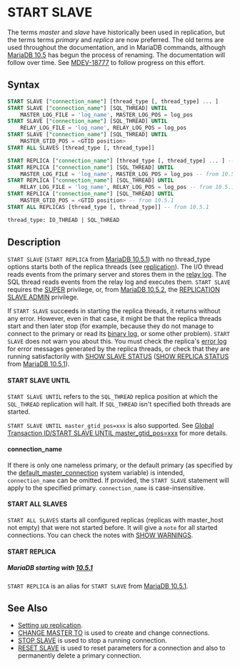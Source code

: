 # START SLAVE

The terms <em>master</em> and <em>slave</em> have historically been used in replication, but the terms terms <em>primary</em> and <em>replica</em> are now preferred. The old terms are used throughout the documentation, and in MariaDB commands, although [MariaDB 10.5](/kb/en/what-is-mariadb-105/) has begun the process of renaming. The documentation will follow over time. See [MDEV-18777](https://jira.mariadb.org/browse/MDEV-18777) to follow progress on this effort.

## Syntax

```sql
START SLAVE ["connection_name"] [thread_type [, thread_type] ... ]
START SLAVE ["connection_name"] [SQL_THREAD] UNTIL                
    MASTER_LOG_FILE = 'log_name', MASTER_LOG_POS = log_pos
START SLAVE ["connection_name"] [SQL_THREAD] UNTIL
    RELAY_LOG_FILE = 'log_name', RELAY_LOG_POS = log_pos
START SLAVE ["connection_name"] [SQL_THREAD] UNTIL
    MASTER_GTID_POS = <GTID position>
START ALL SLAVES [thread_type [, thread_type]]

START REPLICA ["connection_name"] [thread_type [, thread_type] ... ] -- from 10.5.1
START REPLICA ["connection_name"] [SQL_THREAD] UNTIL                
    MASTER_LOG_FILE = 'log_name', MASTER_LOG_POS = log_pos -- from 10.5.1
START REPLICA ["connection_name"] [SQL_THREAD] UNTIL
    RELAY_LOG_FILE = 'log_name', RELAY_LOG_POS = log_pos -- from 10.5.1
START REPLICA ["connection_name"] [SQL_THREAD] UNTIL
    MASTER_GTID_POS = <GTID position> -- from 10.5.1
START ALL REPLICAS [thread_type [, thread_type]] -- from 10.5.1

thread_type: IO_THREAD | SQL_THREAD
```

## Description

`START SLAVE` (`START REPLICA` from [MariaDB 10.5.1](/kb/en/mariadb-1051-release-notes/)) with no thread_type options starts both of the replica threads (see [replication](/replication)). The I/O thread reads events from the primary server and stores
them in the [relay log](/mariadb-administration/server-monitoring-logs/binary-log/relay-log). The SQL thread reads events from the relay log
and executes them. `START SLAVE` requires the [SUPER](/kb/en/grant/#super) privilege, or, from [MariaDB 10.5.2](/kb/en/mariadb-1052-release-notes/), the [REPLICATION SLAVE ADMIN](/kb/en/grant/#replication-slave-admin) privilege.

If `START SLAVE` succeeds in starting the replica threads, it returns
without any error. However, even in that case, it might be that the
replica threads start and then later stop (for example, because they do
not manage to connect to the primary or read its [binary log](/mariadb-administration/server-monitoring-logs/binary-log), or some
other problem). `START SLAVE` does not warn you about this. You must
check the replica's [error log](/mariadb-administration/server-monitoring-logs/error-log) for error messages generated by the replica
threads, or check that they are running satisfactorily with [SHOW SLAVE
STATUS](/sql-statements-structure/sql-statements/administrative-sql-statements/show/show-replica-status) ([SHOW REPLICA STATUS](/sql-statements-structure/sql-statements/administrative-sql-statements/show/show-replica-status) from [MariaDB 10.5.1](/kb/en/mariadb-1051-release-notes/)).

#### START SLAVE UNTIL

`START SLAVE UNTIL` refers to the `SQL_THREAD` replica position at which the `SQL_THREAD` replication will halt. If `SQL_THREAD` isn't specified both threads are started.

`START SLAVE UNTIL master_gtid_pos=xxx` is also supported. See [Global Transaction ID/START SLAVE UNTIL master_gtid_pos=xxx](/kb/en/global-transaction-id/#start-slave-until-master_gtid_posxxx) for more details.

#### connection_name

If there is only one nameless primary, or the default primary (as specified by the [default_master_connection](/kb/en/replication-and-binary-log-server-system-variables/#default_master_connection) system variable) is intended, `connection_name` can be omitted. If provided, the `START SLAVE` statement will apply to the specified primary. `connection_name` is case-insensitive.

#### START ALL SLAVES

`START ALL SLAVES` starts all configured replicas (replicas with master_host not empty) that were not started before.  It will give a `note` for all started connections. You can check the notes with [SHOW WARNINGS](/sql-statements-structure/sql-statements/administrative-sql-statements/show/show-warnings).

#### START REPLICA

##### MariaDB starting with [10.5.1](/kb/en/mariadb-1051-release-notes/)

`START REPLICA` is an alias for `START SLAVE` from [MariaDB 10.5.1](/kb/en/mariadb-1051-release-notes/).

## See Also

- [Setting up replication](/replication/standard-replication/setting-up-replication).
- [CHANGE MASTER TO](/sql-statements-structure/sql-statements/administrative-sql-statements/replication-commands/change-master-to) is used to create and change connections.
- [STOP SLAVE](/kb/en/stop-slave/) is used to stop a running connection.
- [RESET SLAVE](/kb/en/reset-slave/) is used to reset parameters for a connection and also to permanently delete a primary connection.